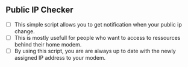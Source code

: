 ## Public IP Checker

- [ ] This simple script allows you to get notification when your public ip change.
- [ ] This is mostly usefull for people who want to access to ressources behind their home modem.
- [ ] By using this script, you are are always up to date with the newly assigned IP address to your modem.
